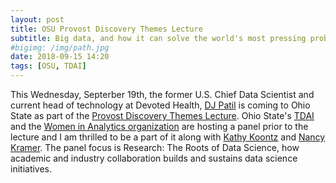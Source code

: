 ```yaml
---
layout: post
title: OSU Provost Discovery Themes Lecture
subtitle: Big data, and how it can solve the world's most pressing problems
#bigimg: /img/path.jpg
date: 2018-09-15 14:20
tags: [OSU, TDAI]
---
```


This Wednesday, Septerber 19th, the former U.S. Chief Data Scientist and current head of technology at Devoted Health, [DJ Patil](https://www.linkedin.com/in/dpatil) is coming to Ohio State as part of the [Provost Discovery Themes Lecture](https://discovery.osu.edu/provosts-discovery-themes-lecturer-program-dj-patil).   Ohio State's [TDAI](https://tdai.osu.edu/) and the [Women in Analytics organization](https://www.womeninanalytics.org/) are hosting a panel prior to the lecture and I am thrilled to be a part of it along with [Kathy Koontz](https://www.linkedin.com/in/customerjourneykoontz) and [Nancy Kramer](https://www.linkedin.com/in/nancy-kramer-650273/). The panel focus is Research: The Roots of Data Science, how academic and industry collaboration builds and sustains data science initiatives. 
